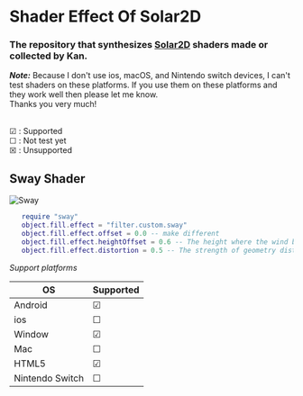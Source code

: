 # Shader Effect Of Solar2D
### The repository that synthesizes [Solar2D](https://solar2d.com) shaders made or collected by Kan.
***Note:***
Because I don't use ios, macOS, and Nintendo switch devices, I can't test shaders on these platforms. If you use them on these platforms and they work well then please let me know. <br>
Thanks you very much!

<br>
&#x2611; : Supported <br>
&#x2610; : Not test yet <br>
&#x2612; : Unsupported<br>

## Sway Shader
![Sway](https://i.imgur.com/b8xv2Ps.gif)

```Lua
   require "sway"
   object.fill.effect = "filter.custom.sway"
   object.fill.effect.offset = 0.0 -- make different
   object.fill.effect.heightOffset = 0.6 -- The height where the wind begins to move
   object.fill.effect.distortion = 0.5 -- The strength of geometry distortion.
```
*Support platforms*

| OS              |Supported|
| -------------   | ------|
| Android         |&#x2611;|
| ios             |&#x2610;|
| Window          |&#x2611;|
| Mac             |&#x2610;|
| HTML5           |&#x2611;|
| Nintendo Switch |&#x2610;|

